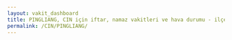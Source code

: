 ```yaml
---
layout: vakit_dashboard
title: PINGLIANG, CIN için iftar, namaz vakitleri ve hava durumu - ilçe/eyalet seç
permalink: /CIN/PINGLIANG/
---
```


<script type="text/javascript">
  var GLOBAL_COUNTRY = 'CIN';
  var GLOBAL_CITY = 'PINGLIANG';
  var GLOBAL_STATE = '';
  var lat = 72;
  var lon = 21;
</script>
